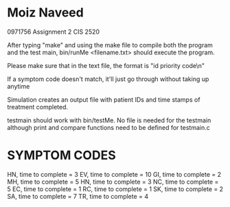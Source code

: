 # Moiz Naveed
0971756
Assignment 2 CIS 2520

After typing "make" and using the make file to compile both the program and the test main,
bin/runMe <filename.txt> should execute the program.

Please make sure that in the text file, the format is "id priority code\n"

If a symptom code doesn't match, it'll just go through without taking up anytime

Simulation creates an output file with patient IDs and time stamps of treatment completed.

testmain should work with bin/testMe. No file is needed for the testmain although print and compare functions need to be defined for testmain.c



# SYMPTOM CODES
HN, time to complete = 3
EV, time to complete = 10
GI, time to complete = 2
MH, time to complete = 5
HN, time to complete = 3 
NC, time to complete = 5
EC, time to complete = 1
RC, time to complete = 1
SK, time to complete = 2
SA, time to complete = 7
TR, time to complete = 4
